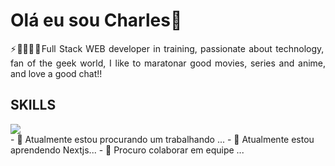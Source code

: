 <h1> Olá eu sou Charles👋</h1>

<p style="text-align: justify;">⚡🧑🏻‍💻🤓Full Stack WEB developer in training, passionate about technology, fan of the geek world, I like to maratonar good movies, series and anime, and love a good chat!!</p>

<div>
    <h2>SKILLS</h2>
    <a href="https://skillicons.dev" target="_blank">
    <img src="https://skillicons.dev/icons?i=html,css,js,git,nodejs,react,next,reactnative,tailwind" />
    </a>
</div>
- 🔭 Atualmente estou procurando um trabalhando ...
- 🌱 Atualmente estou aprendendo Nextjs...
- 👯 Procuro colaborar em equipe ...
